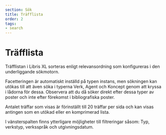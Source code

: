 ```yaml
---
section: Sök
title: Träfflista
order: 2
tags:
- search
---
```


# Träfflista

Träfflistan i Libris XL sorteras enligt relevansordning som konfigureras i den underliggande sökmotorn.

Facetteringen är automatiskt inställd på typen instans, men sökningen kan utökas till att även söka i typerna Verk, Agent och Koncept genom att kryssa i lådorna för dessa. Observera att du då söker direkt efter dessa typer av poster och inte efter förekomst i bibliografiska poster.

Antalet träffar som visas är förinställt till 20 träffar per sida och kan visas antingen som en utökad eller en komprimerad lista.

I vänsterspalten finns ytterligare möjligheter till filtreringar såsom: Typ, verkstyp, verksspråk och utgivningsdatum.
